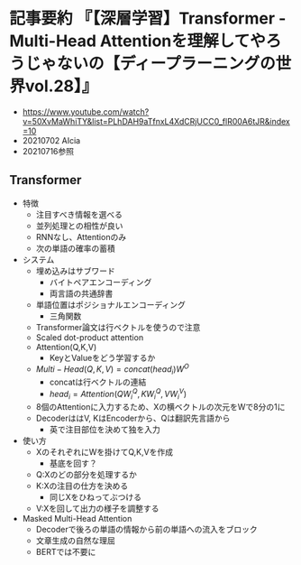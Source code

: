 <!-- tex script for md -->
<script type="text/javascript" async src="https://cdnjs.cloudflare.com/ajax/libs/mathjax/2.7.7/MathJax.js?config=TeX-MML-AM_CHTML">
</script>
<script type="text/x-mathjax-config">
 MathJax.Hub.Config({
 tex2jax: {
 inlineMath: [['$', '$'] ],
 displayMath: [ ['$$','$$'], ["\\[","\\]"] ]
 }
 });
</script>

# 記事要約 『【深層学習】Transformer - Multi-Head Attentionを理解してやろうじゃないの【ディープラーニングの世界vol.28】』

- https://www.youtube.com/watch?v=50XvMaWhiTY&list=PLhDAH9aTfnxL4XdCRjUCC0_flR00A6tJR&index=10
- 20210702 AIcia
- 20210716参照

<!-- -------------------- -->

## Transformer
- 特徴
    - 注目すべき情報を選べる
    - 並列処理との相性が良い
    - RNNなし、Attentionのみ
    - 次の単語の確率の蓄積
- システム
    - 埋め込みはサブワード
        - バイトペアエンコーディング
        - 両言語の共通辞書
    - 単語位置はポジショナルエンコーディング
        - 三角関数
    - Transformer論文は行ベクトルを使うので注意
    - Scaled dot-product attention
    - Attention(Q,K,V)
        - KeyとValueをどう学習するか
    - $Multi-Head(Q,K,V) = concat(head_i)W^O$
        - concatは行ベクトルの連結
        - $head_i = Attention(QW_i^Q, KW_i^Q, VW_i^V)$
    - 8個のAttentionに入力するため、Xの横ベクトルの次元をWで8分の1に
    - DecoderははV, KはEncoderから、Qは翻訳先言語から
        - 英で注目部位を決めて独を入力
- 使い方
    - XのそれぞれにWを掛けてQ,K,Vを作成
        - 基底を回す？
    - Q:Xのどの部分を処理するか
    - K:Xの注目の仕方を決める
        - 同じXをひねってぶつける
    - V:Xを回して出力の様子を調整する
- Masked Multi-Head Attention
    - Decoderで後ろの単語の情報から前の単語への流入をブロック
    - 文章生成の自然な理屈
    - BERTでは不要に

